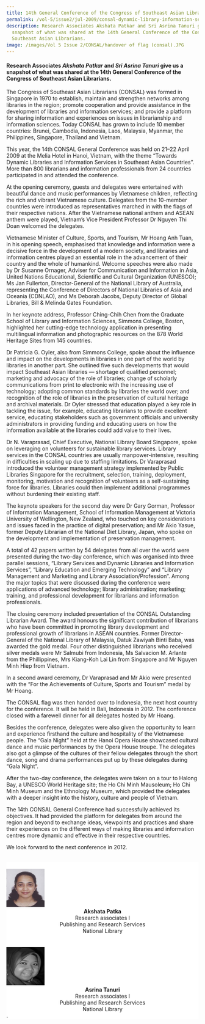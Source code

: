 ```yaml
---
title: 14th General Conference of the Congress of Southeast Asian Librarians (CONSAL)
permalink: /vol-5/issue2/jul-2009/consal-dynamic-library-information-services/
description: Research Associates Akshata Patkar and Sri Asrina Tanuri give us a
  snapshot of what was shared at the 14th General Conference of the Congress of
  Southeast Asian Librarians.
image: /images/Vol 5 Issue 2/CONSAL/handover of flag (consal).JPG
---
```

#### Research Associates&nbsp;_Akshata Patkar_&nbsp;and&nbsp;_Sri Asrina Tanuri_&nbsp;give us a snapshot of what was shared at the 14th General Conference of the Congress of Southeast Asian Librarians.

The Congress of Southeast Asian Librarians (CONSAL) was formed in Singapore in 1970 to establish, maintain and strengthen networks among libraries in the region; promote cooperation and provide assistance in the development of libraries and information services; and provide a platform for sharing information and experiences on issues in librarianship and information sciences. Today CONSAL has grown to include 10 member countries: Brunei, Cambodia, Indonesia, Laos, Malaysia, Myanmar, the Philippines, Singapore, Thailand and Vietnam.

This year, the 14th CONSAL General Conference was held on 21–22 April 2009 at the Melia Hotel in Hanoi, Vietnam, with the theme “Towards Dynamic Libraries and Information Services in Southeast Asian Countries”. More than 800 librarians and information professionals from 24 countries participated in and attended the conference.

At the opening ceremony, guests and delegates were entertained with beautiful dance and music performances by Vietnamese children, reflecting the rich and vibrant Vietnamese culture. Delegates from the 10-member countries were introduced as representatives marched in with the flags of their respective nations. After the Vietnamese national anthem and ASEAN anthem were played, Vietnam’s Vice President Professor Dr Nguyen Thi Doan welcomed the delegates.

Vietnamese Minister of Culture, Sports, and Tourism, Mr Hoang Anh Tuan, in his opening speech, emphasised that knowledge and information were a decisive force in the development of a modern society, and libraries and information centres played an essential role in the advancement of their country and the whole of humankind. Welcome speeches were also made by Dr Susanne Ornager, Adviser for Communication and Information in Asia, United Nations Educational, Scientific and Cultural Organization (UNESCO); Ms Jan Fullerton, Director-General of the National Library of Australia, representing the Conference of Directors of National Libraries of Asia and Oceania (CDNLAO), and Ms Deborah Jacobs, Deputy Director of Global Libraries, Bill &amp; Melinda Gates Foundation.

In her keynote address, Professor Ching-Chih Chen from the Graduate School of Library and Information Sciences, Simmons College, Boston, highlighted her cutting-edge technology application in presenting multilingual information and photographic resources on the 878 World Heritage Sites from 145 countries.

Dr Patricia G. Oyler, also from Simmons College, spoke about the influence and impact on the developments in libraries in one part of the world by libraries in another part. She outlined five such developments that would impact Southeast Asian libraries — shortage of qualified personnel; marketing and advocacy of the role of libraries; change of scholarly communications from print to electronic with the increasing use of technology; adopting common standards by libraries the world over; and recognition of the role of libraries in the preservation of cultural heritage and archival materials. Dr Oyler stressed that education played a key role in tackling the issue, for example, educating librarians to provide excellent service, educating stakeholders such as government officials and university administrators in providing funding and educating users on how the information available at the libraries could add value to their lives.

Dr N. Varaprasad, Chief Executive, National Library Board Singapore, spoke on leveraging on volunteers for sustainable library services. Library services in the CONSAL countries are usually manpower-intensive, resulting in difficulties in scaling up due to staffing limitations. Dr Varaprasad introduced the volunteer management strategy implemented by Public Libraries Singapore for the recruitment, selection, training, deployment, monitoring, motivation and recognition of volunteers as a self-sustaining force for libraries. Libraries could then implement additional programmes without burdening their existing staff.

The keynote speakers for the second day were Dr Gary Gorman, Professor of Information Management, School of Information Management at Victoria University of Wellington, New Zealand, who touched on key considerations and issues faced in the practice of digital preservation; and Mr Akio Yasue, former Deputy Librarian of the National Diet Library, Japan, who spoke on the development and implementation of preservation management.

A total of 42 papers written by 54 delegates from all over the world were presented during the two-day conference, which was organised into three parallel sessions, “Library Services and Dynamic Libraries and Information Services”, “Library Education and Emerging Technology” and “Library Management and Marketing and Library Association/Profession”. Among the major topics that were discussed during the conference were applications of advanced technology; library administration; marketing; training, and professional development for librarians and information professionals.

The closing ceremony included presentation of the CONSAL Outstanding Librarian Award. The award honours the significant contribution of librarians who have been committed in promoting library development and professional growth of librarians in ASEAN countries. Former Director-General of the National Library of Malaysia, Datuk Zawiyah Binti Baba, was awarded the gold medal. Four other distinguished librarians who received silver medals were Mr Salmubi from Indonesia, Ms Salvacion M. Arlante from the Phillippines, Mrs Kiang-Koh Lai Lin from Singapore and Mr Nguyen Minh Hiep from Vietnam.

In a second award ceremony, Dr Varaprasad and Mr Akio were presented with the “For the Achievements of Culture, Sports and Tourism” medal by Mr Hoang.

The CONSAL flag was then handed over to Indonesia, the next host country for the conference. It will be held in Bali, Indonesia in 2012. The conference closed with a farewell dinner for all delegates hosted by Mr Hoang.

Besides the conference, delegates were also given the opportunity to learn and experience firsthand the culture and hospitality of the Vietnamese people. The “Gala Night” held at the Hanoi Opera House showcased cultural dance and music performances by the Opera House troupe. The delegates also got a glimpse of the cultures of their fellow delegates through the short dance, song and drama performances put up by these delegates during “Gala Night”.

After the two-day conference, the delegates were taken on a tour to Halong Bay, a UNESCO World Heritage site; the Ho Chi Minh Mausoleum; Ho Chi Minh Museum and the Ethnology Museum, which provided the delegates with a deeper insight into the history, culture and people of Vietnam.

The 14th CONSAL General Conference had successfully achieved its objectives. It had provided the platform for delegates from around the region and beyond to exchange ideas, viewpoints and practices and share their experiences on the different ways of making libraries and information centres more dynamic and effective in their respective countries.

We look forward to the next conference in 2012.


<br>
<div style="background-color: white;">
<br>
<img style="width: 100px; height: 100px;" src="/images/Authors/akshata%20patkar.jpg">
<center><b>Akshata Patka</b><br>Research associates l<br> Publishing and Research Services<br> National Library</center>
	
<br>
<div style="background-color: white;">
<br>
<img style="width: 100px; height: 100px;" src="/images/Authors/asrina%20tanuri.jpg">
<center><b>Asrina Tanuri</b><br>Research associates l<br> Publishing and Research Services<br> National Library</center>.</div>


</div>